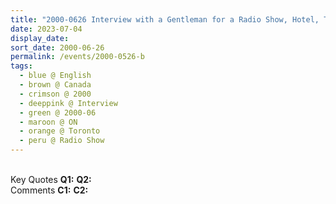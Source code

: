 ```yaml
---
title: "2000-0626 Interview with a Gentleman for a Radio Show, Hotel, Toronto, ON, Canada (departure day, date not sure)"
date: 2023-07-04
display_date: 
sort_date: 2000-06-26
permalink: /events/2000-0526-b
tags:
  - blue @ English
  - brown @ Canada
  - crimson @ 2000
  - deeppink @ Interview
  - green @ 2000-06
  - maroon @ ON
  - orange @ Toronto
  - peru @ Radio Show
---
```


<br>

<wave-list>
  <list-title color="DarkSeaGreen" width="55">Key Quotes</list-title>
  <list-item color="BlanchedAlmond" width="280"><b>Q1:</b> <i></i></list-item>
  <list-item color="Lavender" width="280"><b>Q2:</b> <i></i></list-item>
</wave-list>

<br>

<wave-list>
  <list-title color="DarkSeaGreen" width="55">Comments</list-title>
  <list-item color="BlanchedAlmond" width="280"><b>C1:</b> <i></i></list-item>
  <list-item color="Lavender" width="280"><b>C2:</b> <i></i></list-item>
</wave-list>